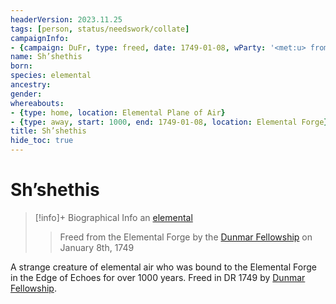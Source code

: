 ```yaml
---
headerVersion: 2023.11.25
tags: [person, status/needswork/collate]
campaignInfo:
- {campaign: DuFr, type: freed, date: 1749-01-08, wParty: '<met:u> from the <current:1> by <person> on <target>'}
name: Sh’shethis
born:
species: elemental
ancestry:
gender:
whereabouts:
- {type: home, location: Elemental Plane of Air}
- {type: away, start: 1000, end: 1749-01-08, location: Elemental Forge}
title: Sh’shethis
hide_toc: true
---
```

# Sh’shethis
>[!info]+ Biographical Info
> an [elemental](<../../species/children-of-the-divine/elementals.md>)
>> 
>>  Freed from the Elemental Forge by the [Dunmar Fellowship](<../pcs/dunmar-fellowship/dunmar-fellowship.md>) on January 8th, 1749 

A strange creature of elemental air who was bound to the Elemental Forge in the Edge of Echoes for over 1000 years. Freed in DR 1749 by [Dunmar Fellowship](<../pcs/dunmar-fellowship/dunmar-fellowship.md>). 